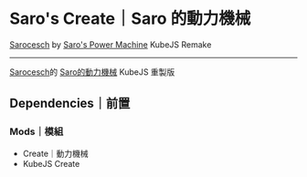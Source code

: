 # Saro's Create｜Saro 的動力機械

[Sarocesch](https://www.curseforge.com/members/sarocesch/) by [Saro's Power Machine](https://www.curseforge.com/minecraft/mc-mods/saro-s-create-addon-forge) KubeJS Remake

---

[Sarocesch](https://www.curseforge.com/members/sarocesch/)的 [Saro的動力機械](https://www.curseforge.com/minecraft/mc-mods/saro-s-create-addon-forge) KubeJS 重製版

## Dependencies｜前置

### Mods｜模組

- Create｜動力機械
- KubeJS Create
